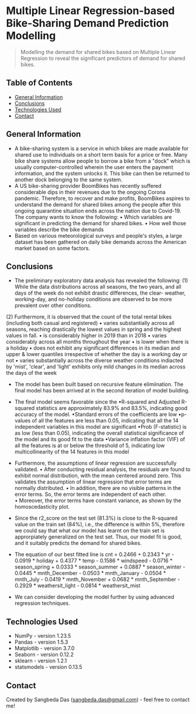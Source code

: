 # Multiple Linear Regression-based Bike-Sharing Demand Prediction Modelling  
> Modelling the demand for shared bikes based on Multiple Linear Regression to reveal the significant predictors of demand for shared bikes.


## Table of Contents
* [General Information](#general-information)
* [Conclusions](#conclusions)
* [Technologies Used](#technologies-used)
* [Contact](#contact)



## General Information
- A bike-sharing system is a service in which bikes are made available for shared use to individuals on a short term basis for a price or free. Many bike share systems allow people to borrow a bike from a "dock" which is usually computer-controlled wherein the user enters the payment information, and the system unlocks it. This bike can then be returned to another dock belonging to the same system.
- A US bike-sharing provider BoomBikes has recently suffered considerable dips in their revenues due to the ongoing Corona pandemic. Therefore, to recover and make profits, BoomBikes aspires to understand the demand for shared bikes among the people after this ongoing quarantine situation ends across the nation due to Covid-19. The company wants to know the following:
     • Which variables are significant in predicting the demand for shared bikes.
     • How well those variables describe the bike demands
- Based on various meteorological surveys and people's styles, a large dataset has been gathered on daily bike demands across the American market based on some factors. 



## Conclusions
- The preliminary exploratory data analysis has revealed the following:
(1) While the data distributions across all seasons, the two years, and all days of the week do not exhibit drastic differences, the clear- weather, working-day, and no-holiday conditions are observed to be more prevalent over other conditions.

(2) Furthermore, it is observed that the count of the total rental bikes (including both casual and registered)
  • varies substantially across all seasons, reaching drastically the lowest values in spring and the highest values in fall.
  • is considerably higher in 2019 than in 2018
  • varies considerably across all months throughout the year
  • is lower when there is a holiday
  • does not exhibit any significant differences in its median and upper & lower quantiles irrespective of whether the day is a working day  or not
  • varies substantially across the diverse weather conditions indiacted by 'mist', 'clear', and 'light'
exhibits only mild changes in its median across the days of the week

- The model has been built based on recursive feature elimiination. The final model has been arrived at in the second iteration of model building.

- The final model seems favorable since the
  •R-squared and Adjusted R-squared statistics are approximately 83.9% and 83.5%, indicating good accuracy of the model.
  •Standard errors of the coefficients are low
  •p-values of all the features are less than 0.05, indicating that all the 14 independent variables in this model are significant
  •Prob (F-statistic) is as low (less than 0.05), indicating the overall statistical significance of the model and its good fit to the data
  •Variance inflation factor (VIF) of all the features is at or below the threshold of 5, indicating low multicollinearity of the 14 features in this model

- Furthermore, the assumptions of linear regression are successfully validated. 
  • After conducting residual analysis, the residuals are found to exhibit normal distribution, with the mean centered around zero. This validates the assumption of linear regression that error terms are normally distributed. 
  • In addition, there are no visible patterns in the error terms. So, the error terms are independent of each other.  
  • Moreover, the error terms have constant variance, as shown by the homoscedasticity plot.

- Since the r2_score on the test set (81.3%) is close to the R-squared value on the train set (84%), i.e., the difference is within 5%, therefore we could say that what our model has learnt on the train set is approrpiately generalized on the test set. Thus, our model fit is good, and it suitably predicts the demand for shared bikes.

- The equation of our best fitted line is
cnt = 0.2466 + 0.2343 * yr - 0.0919 * holiday + 0.4377 * temp - 0.1586 * windspeed - 0.0716 * season_spring + 0.0333 * season_summer + 0.0887 * season_winter - 0.0445 * mnth_December - 0.0503 * mnth_January - 0.0504 * mnth_July - 0.0419 * mnth_November + 0.0682 * mnth_September - 0.2929 * weathersit_light - 0.0814 * weathersit_mist

- We can consider developing the model further by using advanced regression techniques.

## Technologies Used
- NumPy - version 1.23.5
- Pandas - version 1.5.3
- Matplotlib - version 3.7.0
- Seaborn - version 0.12.2
- sklearn - version 1.2.1
- statsmodels - version 0.13.5

## Contact
Created by Sangbeda Das (sangbeda.das@gmail.com) - feel free to contact me!